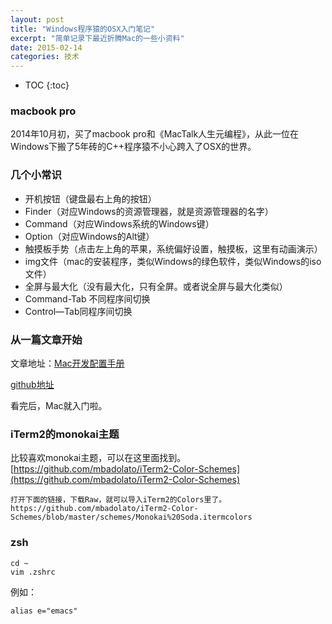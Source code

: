 ```yaml
---
layout: post
title: "Windows程序猿的OSX入门笔记"
excerpt: "简单记录下最近折腾Mac的一些小资料"
date: 2015-02-14
categories: 技术
---
```



* TOC
{:toc}

### macbook pro
2014年10月初，买了macbook pro和《MacTalk人生元编程》，从此一位在Windows下搬了5年砖的C++程序猿不小心跨入了OSX的世界。

### 几个小常识
- 开机按钮（键盘最右上角的按钮）
- Finder（对应Windows的资源管理器，就是资源管理器的名字）
- Command（对应Windows系统的Windows键）
- Option（对应Windows的Alt键）
- 触摸板手势（点击左上角的苹果，系统偏好设置，触摸板，这里有动画演示）
- img文件（mac的安装程序，类似Windows的绿色软件，类似Windows的iso文件）
- 全屏与最大化（没有最大化，只有全屏。或者说全屏与最大化类似）
- Command-Tab 不同程序间切换
- Control—Tab同程序间切换

### 从一篇文章开始

文章地址：[Mac开发配置手册](http://aaaaaashu.gitbooks.io/mac-dev-setup/content/)

[github地址](https://github.com/Aaaaaashu/Mac-dev-setup)

看完后，Mac就入门啦。

### iTerm2的monokai主题

比较喜欢monokai主题，可以在这里面找到。
[https://github.com/mbadolato/iTerm2-Color-Schemes](https://github.com/mbadolato/iTerm2-Color-Schemes)

~~~
打开下面的链接，下载Raw，就可以导入iTerm2的Colors里了。
https://github.com/mbadolato/iTerm2-Color-Schemes/blob/master/schemes/Monokai%20Soda.itermcolors
~~~

### zsh

~~~
cd ~
vim .zshrc
~~~

例如：

~~~
alias e="emacs"
~~~



